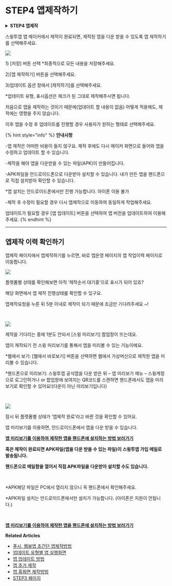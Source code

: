 # STEP4 앱제작하기

<details>

<summary><strong>STEP4 앱제작</strong></summary>



</details>

스윙투앱 앱 메이커에서 제작이 완료되면,  제작된 앱을 다운 받을 수 있도록 앱 제작하기를 선택해주세요.

![](https://wp.swing2app.co.kr/wp-content/uploads/2022/07/%EC%95%B1%EC%A0%9C%EC%9E%91%ED%95%98%EA%B8%B0.png)

1\) \[저장] 버튼 선택  \*최종적으로 모든 내용을 저장해주세요.&#x20;

2\)\[앱 제작하기] 버튼을 선택해주세요.

3\)업데이트 옵션 창에서 \[제작하기]를 선택해주세요.

\*업데이트 유형, 표시옵션은 체크가 된 그대로 제작해주시면 됩니다.

처음으로 앱을 제작하는 것이기 때문에(업데이트 할 내용이 없음) 어떻게 적용해도, 제작에는 영향을 주지 않습니다.

이후 앱을 수정 후 업데이트를 진행할 경우 사용자가 원하는 형태로 선택해주세요.

{% hint style="info" %}
**안내사항**

\-앱 제작은 어떠한 비용이 들지 않구요. 제작 후에도 다시 메이커 화면으로 들어와 앱을 수정하고 업데이트 할 수 있습니다.

\-제작을 해야 앱을 다운받을 수 있는 파일(APK)이 만들어집니다.

\-APK파일을 안드로이드폰으로 다운받아 설치할 수 있습니다.  내가 만든 앱을 핸드폰으로 직접 설치받아 확인할 수 있습니다.

\*앱 설치는 안드로이드폰에서만 진행 가능합니다. 아이폰 이용 불가

\-제작 후 수정이 필요할 경우 다시 앱제작으로 이동하여 동일하게 작업해주세요.

업데이트가 필요할 경우 \[앱 업데이트] 버튼을 선택하여 앱 버전을 업데이트하여 이용해주세요.
{% endhint %}

***

## **앱제작 이력 확인하기**

앱제작 페이지에서 앱제작하기를 누르면, 바로 앱운영 페이지의 앱 작업이력 페이지로 이동합니다.&#x20;

![](https://wp.swing2app.co.kr/wp-content/uploads/2022/06/%EC%95%B1%EC%A0%9C%EC%9E%91%EC%99%84%EB%A3%8C\_%EC%A7%84%ED%96%89%EC%83%81%ED%83%9C1.png)

플랫폼별 상태를 확인해보면 아직 ‘제작순서 대기중’으로 표시가 되어 있죠?

해당 화면에서 앱 제작 진행상태를 확인할 수 있구요.

앱제작요청을 누른 뒤 5분 이내로 제작이 되기 때문에 조금만 기다려주세요 \~!

​

![](https://wp.swing2app.co.kr/wp-content/uploads/2022/06/%EC%95%B1%EC%A0%9C%EC%9E%91%EC%99%84%EB%A3%8C\_%EC%A7%84%ED%96%89%EC%83%81%ED%83%9C2.png)

제작을 기다리는 중에 1분도 안되서 \[스윙 미리보기] 팝업창이 뜨는데요.

앱이 제작되기 전 스윙 미리보기를 통해서 앱을 미리볼 수 있는 기능이에요.

\*웹에서 보기: \[웹에서 바로보기] 버튼을 선택하면 웹에서 가상머신으로 제작한 앱을 미리볼 수 있습니다.

\*핸드폰으로 미리보기: 스윙투앱 공식앱을 다운 받은 뒤 – 앱 미리보기 메뉴 – 스윙계정으로 로그인하거나 or 팝업창에 보여지는 QR코드를 스캔하면 핸드폰에서도 앱을 미리보기로 확인할 수 있어요!(다운이 아닌 미리보기입니다)

​

![](https://wp.swing2app.co.kr/wp-content/uploads/2022/06/%EC%95%B1%EC%A0%9C%EC%9E%91%EC%99%84%EB%A3%8C\_%EC%A7%84%ED%96%89%EC%83%81%ED%83%9C3.png)

잠시 뒤 플랫폼별 상태가 ‘앱제작 완료’라고 바뀐 것을 확인할 수 있어요.

앱 미리보기를 이용하면, 안드로이드폰에서 앱을 다운 받을 수 있습니다.

[**앱 미리보기를 이용하여 제작한 앱을 핸드폰에 설치하는 방법 보러가기**](https://wp.swing2app.co.kr/documentation/swingpreview/)

**혹은 제작이 완료되면 APK파일(앱을 다운 받을 수 있는 파일)이 스윙투앱 가입 메일로 발송됩니다.**

**핸드폰으로 메일함을 열어서 직접 APK파일을 다운받아 설치할 수도 있습니다.**

**​**

\*APK해당 파일은 PC에서 열리지 않으니 꼭 핸드폰에서 확인해주세요.

\*APK파일 설치는 안드로이드폰에서만 설치가 가능합니다. (아이폰은 지원이 안됩니다.)

**​**

[**앱 미리보기를 이용하여 제작한 앱을 핸드폰에 설치하는 방법 보러가기**](https://wp.swing2app.co.kr/documentation/swingpreview/)





**Related Articles**

* [푸시, 웹뷰앱 초간단 앱제작방법](https://wp.swing2app.co.kr/documentation/v3manual/push-webview/)
* [업데이트 유형별 앱 실행화면](https://wp.swing2app.co.kr/documentation/v3manual/update-type/)
* [앱 업데이트 방법](https://wp.swing2app.co.kr/documentation/v3manual/app-update/)
* [앱 추가 제작](https://wp.swing2app.co.kr/documentation/v3manual/app-add/)
* [앱 홈화면 제작방법](https://wp.swing2app.co.kr/documentation/v3manual/home/)
* [STEP3 페이지](https://wp.swing2app.co.kr/documentation/v3manual/step3-page/)
